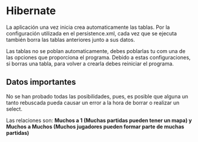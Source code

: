 # Hibernate

La aplicación una vez inicia crea automaticamente las tablas. Por la configuración utilizada en el persistence.xml, cada
vez que se ejecuta también borra las tablas anteriores junto a sus datos.

Las tablas no se poblan automaticamente, debes poblarlas tu com una de las opciones que proporciona el programa.
Debido a estas configuraciones, si borras una tabla, para volver a crearla debes reiniciar el programa.

## Datos importantes

No se han probado todas las posibilidades, pues, es posible que alguna un tanto rebuscada pueda causar un error a la hora
de borrar o realizar un select.

Las relaciones son: **Muchos a 1 (Muchas partidas pueden tener un mapa) y Muchos a Muchos (Muchos jugadores pueden formar
parte de muchas partidas)**



